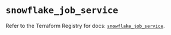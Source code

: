 # `snowflake_job_service`

Refer to the Terraform Registry for docs: [`snowflake_job_service`](https://registry.terraform.io/providers/snowflakedb/snowflake/2.4.0/docs/resources/job_service).
